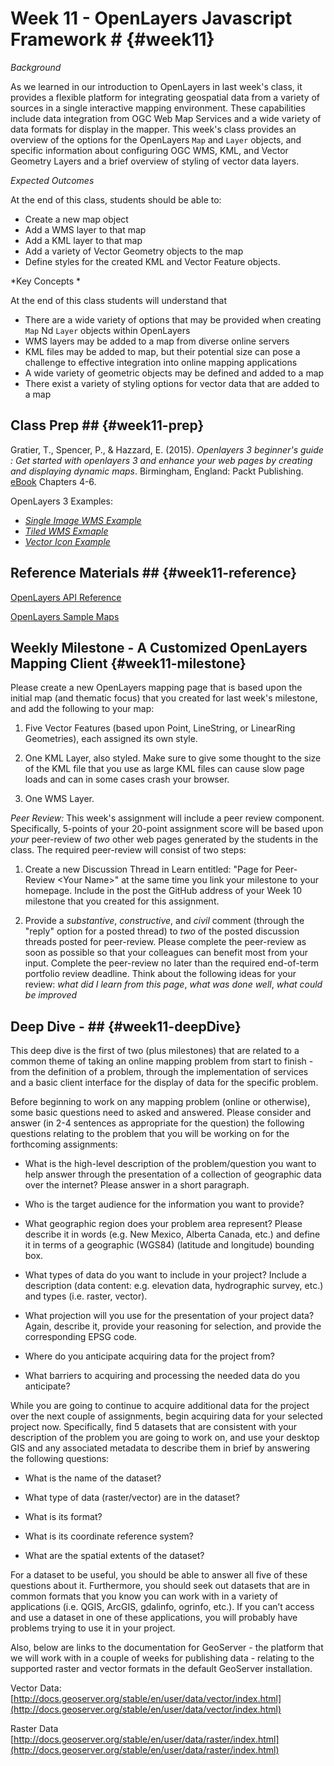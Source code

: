 <!---------------------------------------------------------------------------->
<!-- Week 11 ----------------------------------------------------------------->
<!---------------------------------------------------------------------------->

# Week 11 - OpenLayers Javascript Framework # {#week11}

*Background*

As we learned in our introduction to OpenLayers in last week's class, it provides a flexible platform for integrating geospatial data from a variety of sources in a single interactive mapping environment. These capabilities include data integration from OGC Web Map Services and a wide variety of data formats for display in the mapper. This week's class provides an overview of the options for the OpenLayers `Map` and `Layer` objects, and specific information about configuring OGC WMS, KML, and Vector Geometry Layers and a brief overview of styling of vector data layers.


*Expected Outcomes*

At the end of this class, students should be able to:

* Create a new map object
* Add a WMS layer to that map
* Add a KML layer to that map
* Add a variety of Vector Geometry objects to the map
* Define styles for the created KML and Vector Feature objects.  

*Key Concepts *

At the end of this class students will understand that

* There are a wide variety of options that may be provided when creating `Map` Nd `Layer` objects within OpenLayers
* WMS layers may be added to a map from diverse online servers
* KML files may be added to map, but their potential size can pose a challenge to effective integration into online mapping applications
* A wide variety of geometric objects may be defined and added to a map
* There exist a variety of styling options for vector data that are added to a map 

## Class Prep ## {#week11-prep}

Gratier, T., Spencer, P., & Hazzard, E. (2015). *Openlayers 3 beginner's guide : Get started with openlayers 3 and enhance your web pages by creating and displaying dynamic maps*. Birmingham, England: Packt Publishing. [eBook](https://unm-on-worldcat-org.libproxy.unm.edu/oclc/903963849?databaseList=1271,143,1487,1533,1540,1672,1708,173,1925,2006,2007,203,2201,2237,2259,2260,2261,2262,2263,2264,2267,2268,2281,2328,3036,3201,638) Chapters 4-6. 

OpenLayers 3 Examples:

* [*Single Image WMS Example*](http://openlayers.org/en/v3.2.1/examples/wms-image.html?q=wms)
* [*Tiled WMS Exmaple*](http://openlayers.org/en/v3.2.1/examples/wms-tiled.html?q=wms)
* [*Vector Icon Example*](http://openlayers.org/en/v3.2.1/examples/icon.js)


## Reference Materials ## {#week11-reference}

[OpenLayers API Reference](http://openlayers.org/en/v3.14.2/apidoc/)

[OpenLayers Sample Maps](http://openlayers.org/en/v3.2.1/examples/)

## Weekly Milestone - A Customized OpenLayers Mapping Client {#week11-milestone}

Please create a new OpenLayers mapping page that is based upon the initial map (and thematic focus) that you created for last week's milestone, and add the following to your map:

1. Five Vector Features (based upon Point, LineString, or LinearRing Geometries), each assigned its own style.

2. One KML Layer, also styled. Make sure to give some thought to the size of the KML file that you use as large KML files can cause slow page loads and can in some cases crash your browser. 

3. One WMS Layer.

_Peer Review:_ This week's assignment will include a peer review component. Specifically, 5-points of your 20-point assignment score will be based upon _your_ peer-review of _two_ other web pages generated by the students in the class. The required peer-review will consist of two steps:

1. Create a new Discussion Thread in Learn entitled: "Page for Peer-Review &lt;Your Name&gt;" at the same time you link your milestone to your homepage. Include in the post the GitHub address of your Week 10 milestone that you created for this assignment. 

2. Provide a _substantive_, _constructive_, and _civil_ comment (through the "reply" option for a posted thread) to _two_ of the posted discussion threads posted for peer-review. Please complete the peer-review as soon as possible so that your colleagues can benefit most from your input. Complete the peer-review no later than the required end-of-term portfolio review deadline. Think about the following ideas for your review: _what did I learn from this page_, _what was done well_, _what could be improved_


## Deep Dive - ## {#week11-deepDive}

This deep dive is the first of two (plus milestones) that are related to a common theme of taking an online mapping problem from start to finish - from the definition of a problem, through the implementation of services and a basic client interface for the display of data for the specific problem.

Before beginning to work on any mapping problem (online or otherwise), some basic questions need to asked and answered. Please consider and answer (in 2-4 sentences as appropriate for the question) the following questions relating to the problem that you will be working on for the forthcoming assignments:

* What is the high-level description of the problem/question you want to help answer through the presentation of a collection of geographic data over the internet? Please answer in a short paragraph.

* Who is the target audience for the information you want to provide?

* What geographic region does your problem area represent? Please describe it in words (e.g. New Mexico, Alberta Canada, etc.) and define it in terms of a geographic (WGS84) (latitude and longitude) bounding box. 

* What types of data do you want to include in your project? Include a description (data content: e.g. elevation data, hydrographic survey, etc.) and types (i.e. raster, vector).

* What projection will you use for the presentation of your project data? Again, describe it, provide your reasoning for selection, and provide the corresponding EPSG code. 

* Where do you anticipate acquiring data for the project from?

* What barriers to acquiring and processing the needed data do you anticipate?

While you are going to continue to acquire additional data for the project over the next couple of assignments, begin acquiring data for your selected project now. Specifically, find 5 datasets that are consistent with your description of the problem you are going to work on, and use your desktop GIS and any associated metadata to describe them in brief by answering the following questions:

* What is the name of the dataset?

* What type of data (raster/vector) are in the dataset?

* What is its format?

* What is its coordinate reference system?

* What are the spatial extents of the dataset?

For a dataset to be useful, you should be able to answer all five of these questions about it. Furthermore, you should seek out datasets that are in common formats that you know you can work with in a variety of applications (i.e. QGIS, ArcGIS, gdalinfo, ogrinfo, etc.). If you can’t access and use a dataset in one of these applications, you will probably have problems trying to use it in your project. 

Also, below are links to the documentation for GeoServer - the platform that we will work with in a couple of weeks for publishing data - relating to the supported raster and vector formats in the default GeoServer installation. 

Vector Data: [http://docs.geoserver.org/stable/en/user/data/vector/index.html](http://docs.geoserver.org/stable/en/user/data/vector/index.html)

Raster Data [http://docs.geoserver.org/stable/en/user/data/raster/index.html](http://docs.geoserver.org/stable/en/user/data/raster/index.html)

